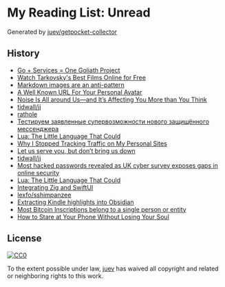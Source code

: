 # My Reading List: Unread

Generated by [juev/getpocket-collector](https://github.com/juev/getpocket-collector)

## History

- [Go + Services = One Goliath Project](https://blog.khanacademy.org/go-services-one-goliath-project)
- [Watch Tarkovsky's Best Films Online for Free](https://kottke.org/23/05/watch-tarkovskys-best-films-online-for-free)
- [Markdown images are an anti-pattern](https://daverupert.com/2023/05/markdown-images-anti-pattern)
- [A Well Known URL For Your Personal Avatar](https://blog.jim-nielsen.com/2023/well-known-avatar)
- [Noise Is All around Us—and It’s Affecting You More than You Think](https://thewalrus.ca/noise-ethics)
- [tidwall/jj](https://github.com/tidwall/jj)
- [rathole](https://github.com/rapiz1/rathole)
- [Тестируем заявленные супервозможности нового защищённого мессенджера](https://habr.com/ru/companies/ruvds/articles/737614)
- [Lua: The Little Language That Could](https://matt.blwt.io/post/lua-the-little-language-that-could)
- [Why I Stopped Tracking Traffic on My Personal Sites](https://ayos.blog/stopped-tracking-on-my-sites)
- [Let us serve you, but don’t bring us down](https://blog.archive.org/2023/05/29/let-us-serve-you-but-dont-bring-us-down)
- [tidwall/jj](https://github.com/tidwall/jj)
- [Most hacked passwords revealed as UK cyber survey exposes gaps in online security](https://ncsc.gov.uk/news/most-hacked-passwords-revealed-as-uk-cyber-survey-exposes-gaps-in-online-security)
- [Lua: The Little Language That Could](https://matt.blwt.io/post/lua-the-little-language-that-could)
- [Integrating Zig and SwiftUI](https://mitchellh.com/writing/zig-and-swiftui)
- [lexfo/sshimpanzee](https://github.com/lexfo/sshimpanzee)
- [Extracting Kindle highlights into Obsidian](https://stuff.graves.cl/posts/2023-05-29_11_28-extracting-kindle-highlights-into-obsidian)
- [Most Bitcoin Inscriptions belong to a single person or entity](https://block21m.substack.com/p/most-bitcoin-inscriptions-belong-d6d)
- [How to Stare at Your Phone Without Losing Your Soul](https://simone.org/tracking-screen-time)

## License

[![CC0](https://mirrors.creativecommons.org/presskit/buttons/88x31/svg/cc-zero.svg)](https://creativecommons.org/publicdomain/zero/1.0/)

To the extent possible under law, [juev](https://github.com/juev) has waived all copyright and related or neighboring rights to this work.
